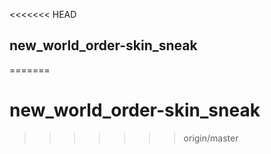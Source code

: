<<<<<<< HEAD
## new_world_order-skin_sneak
=======
# new_world_order-skin_sneak
>>>>>>> origin/master
